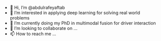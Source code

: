 - 👋 Hi, I’m @abdulrafeyaftab
- 👀 I’m interested in applying deep learning for solving real world problems
- 🌱 I’m currently doing my PhD in multimodal fusion for driver interaction
- 💞️ I’m looking to collaborate on ...
- 📫 How to reach me ...

<!---
abdulrafeyaftab/abdulrafeyaftab is a ✨ special ✨ repository because its `README.md` (this file) appears on your GitHub profile.
You can click the Preview link to take a look at your changes.
--->
